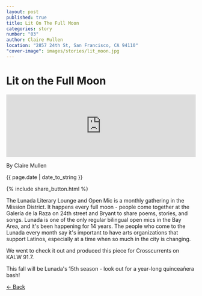 ```yaml
---
layout: post
published: true
title: Lit On The Full Moon
categories: story
number: "03"
author: Claire Mullen
location: "2857 24th St, San Francisco, CA 94110"
"cover-image": images/stories/lit_moon.jpg
---
```


<div class="post-image" style="background-image:url('/images/stories/lit_moon.jpg');">
<h1 class="post-title">Lit on the Full Moon</h1>
</div>

<iframe width="100%" height="166" scrolling="no" frameborder="no" src="https://w.soundcloud.com/player/?url=https%3A//api.soundcloud.com/tracks/144098479&amp;color=ff5500&amp;auto_play=false&amp;hide_related=false&amp;show_artwork=true"></iframe>

<p class="author"> By Claire Mullen </p>
<p class="meta">{{ page.date | date_to_string }}</p>

{% include share_button.html %}

<div class="padding">

<p>The Lunada Literary Lounge and Open Mic is a monthly gathering in the Mission District. It happens every full moon - people come together at the Galería de la Raza on 24th street and Bryant to share poems, stories, and songs. Lunada is one of the only regular bilingual open mics in the Bay Area, and it's been happening for 14 years. The people who come to the Lunada every month say it's important to have arts organizations that support Latinos, especially at a time when so much in the city is changing.</p>

<p>We went to check it out and produced this piece for Crosscurrents on KALW 91.7.</p>

<p>This fall will be Lunada's 15th season - look out for a year-long quinceañera bash!</p>


</div>

<p class="back-arrow"><a href="/">&larr; Back</a></p>

<input type="hidden" class="post_location" name="post_location" value="2857 24th St, San Francisco, CA">